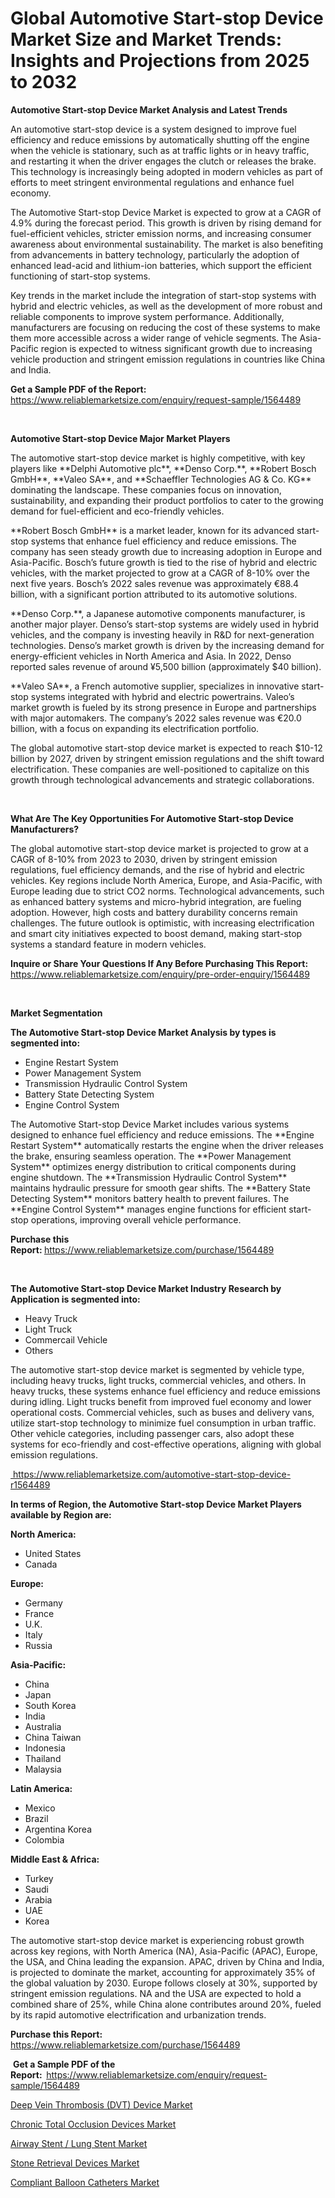 <p><h1>Global Automotive Start-stop Device Market Size and Market Trends: Insights and Projections from 2025 to 2032</h1></p><p><strong>Automotive Start-stop Device Market Analysis and Latest Trends</strong></p>
<p><p>An automotive start-stop device is a system designed to improve fuel efficiency and reduce emissions by automatically shutting off the engine when the vehicle is stationary, such as at traffic lights or in heavy traffic, and restarting it when the driver engages the clutch or releases the brake. This technology is increasingly being adopted in modern vehicles as part of efforts to meet stringent environmental regulations and enhance fuel economy.</p><p>The Automotive Start-stop Device Market is expected to grow at a CAGR of 4.9% during the forecast period. This growth is driven by rising demand for fuel-efficient vehicles, stricter emission norms, and increasing consumer awareness about environmental sustainability. The market is also benefiting from advancements in battery technology, particularly the adoption of enhanced lead-acid and lithium-ion batteries, which support the efficient functioning of start-stop systems.</p><p>Key trends in the market include the integration of start-stop systems with hybrid and electric vehicles, as well as the development of more robust and reliable components to improve system performance. Additionally, manufacturers are focusing on reducing the cost of these systems to make them more accessible across a wider range of vehicle segments. The Asia-Pacific region is expected to witness significant growth due to increasing vehicle production and stringent emission regulations in countries like China and India.</p></p>
<p><strong>Get a Sample PDF of the Report:&nbsp;</strong> <a href="https://www.reliablemarketsize.com/enquiry/request-sample/1564489?utm_campaign=1991&utm_medium=2&utm_source=Github&utm_content=ia&utm_term=23012025&utm_id=automotive-start-stop-device">https://www.reliablemarketsize.com/enquiry/request-sample/1564489</a></p>
<p>&nbsp;</p>
<p><strong>Automotive Start-stop Device Major Market Players</strong></p>
<p><p>The automotive start-stop device market is highly competitive, with key players like **Delphi Automotive plc**, **Denso Corp.**, **Robert Bosch GmbH**, **Valeo SA**, and **Schaeffler Technologies AG & Co. KG** dominating the landscape. These companies focus on innovation, sustainability, and expanding their product portfolios to cater to the growing demand for fuel-efficient and eco-friendly vehicles.</p><p>**Robert Bosch GmbH** is a market leader, known for its advanced start-stop systems that enhance fuel efficiency and reduce emissions. The company has seen steady growth due to increasing adoption in Europe and Asia-Pacific. Bosch’s future growth is tied to the rise of hybrid and electric vehicles, with the market projected to grow at a CAGR of 8-10% over the next five years. Bosch’s 2022 sales revenue was approximately €88.4 billion, with a significant portion attributed to its automotive solutions.</p><p>**Denso Corp.**, a Japanese automotive components manufacturer, is another major player. Denso’s start-stop systems are widely used in hybrid vehicles, and the company is investing heavily in R&D for next-generation technologies. Denso’s market growth is driven by the increasing demand for energy-efficient vehicles in North America and Asia. In 2022, Denso reported sales revenue of around ¥5,500 billion (approximately $40 billion).</p><p>**Valeo SA**, a French automotive supplier, specializes in innovative start-stop systems integrated with hybrid and electric powertrains. Valeo’s market growth is fueled by its strong presence in Europe and partnerships with major automakers. The company’s 2022 sales revenue was €20.0 billion, with a focus on expanding its electrification portfolio.</p><p>The global automotive start-stop device market is expected to reach $10-12 billion by 2027, driven by stringent emission regulations and the shift toward electrification. These companies are well-positioned to capitalize on this growth through technological advancements and strategic collaborations.</p></p>
<p>&nbsp;</p>
<p><strong>What Are The Key Opportunities For Automotive Start-stop Device Manufacturers?</strong></p>
<p><p>The global automotive start-stop device market is projected to grow at a CAGR of 8-10% from 2023 to 2030, driven by stringent emission regulations, fuel efficiency demands, and the rise of hybrid and electric vehicles. Key regions include North America, Europe, and Asia-Pacific, with Europe leading due to strict CO2 norms. Technological advancements, such as enhanced battery systems and micro-hybrid integration, are fueling adoption. However, high costs and battery durability concerns remain challenges. The future outlook is optimistic, with increasing electrification and smart city initiatives expected to boost demand, making start-stop systems a standard feature in modern vehicles.</p></p>
<p><strong>Inquire or Share Your Questions If Any Before Purchasing This Report:</strong> <a href="https://www.reliablemarketsize.com/enquiry/pre-order-enquiry/1564489?utm_campaign=1991&utm_medium=2&utm_source=Github&utm_content=ia&utm_term=23012025&utm_id=automotive-start-stop-device">https://www.reliablemarketsize.com/enquiry/pre-order-enquiry/1564489</a></p>
<p>&nbsp;</p>
<p><strong>Market Segmentation</strong></p>
<p><strong>The Automotive Start-stop Device Market Analysis by types is segmented into:</strong></p>
<p><ul><li>Engine Restart System</li><li>Power Management System</li><li>Transmission Hydraulic Control System</li><li>Battery State Detecting System</li><li>Engine Control System</li></ul></p>
<p><p>The Automotive Start-stop Device Market includes various systems designed to enhance fuel efficiency and reduce emissions. The **Engine Restart System** automatically restarts the engine when the driver releases the brake, ensuring seamless operation. The **Power Management System** optimizes energy distribution to critical components during engine shutdown. The **Transmission Hydraulic Control System** maintains hydraulic pressure for smooth gear shifts. The **Battery State Detecting System** monitors battery health to prevent failures. The **Engine Control System** manages engine functions for efficient start-stop operations, improving overall vehicle performance.</p></p>
<p><strong>Purchase this Report:&nbsp;</strong><a href="https://www.reliablemarketsize.com/purchase/1564489?utm_campaign=1991&utm_medium=2&utm_source=Github&utm_content=ia&utm_term=23012025&utm_id=automotive-start-stop-device">https://www.reliablemarketsize.com/purchase/1564489</a></p>
<p>&nbsp;</p>
<p><strong>The Automotive Start-stop Device Market Industry Research by Application is segmented into:</strong></p>
<p><ul><li>Heavy Truck</li><li>Light Truck</li><li>Commercail Vehicle</li><li>Others</li></ul></p>
<p><p>The automotive start-stop device market is segmented by vehicle type, including heavy trucks, light trucks, commercial vehicles, and others. In heavy trucks, these systems enhance fuel efficiency and reduce emissions during idling. Light trucks benefit from improved fuel economy and lower operational costs. Commercial vehicles, such as buses and delivery vans, utilize start-stop technology to minimize fuel consumption in urban traffic. Other vehicle categories, including passenger cars, also adopt these systems for eco-friendly and cost-effective operations, aligning with global emission regulations.</p></p>
<p><a href="https://www.reliablemarketsize.com/automotive-start-stop-device-r1564489?utm_campaign=1991&utm_medium=2&utm_source=Github&utm_content=ia&utm_term=23012025&utm_id=automotive-start-stop-device">&nbsp;https://www.reliablemarketsize.com/automotive-start-stop-device-r1564489</a></p>
<p><strong>In terms of Region, the Automotive Start-stop Device Market Players available by Region are:</strong></p>
<p>
    <p> <strong> North America: </strong>
        <ul>
            <li>United States</li>
            <li>Canada</li>
        </ul>
        </p> 
    <p> <strong> Europe: </strong>
        <ul>
            <li>Germany</li>
            <li>France</li>
            <li>U.K.</li>
            <li>Italy</li>
            <li>Russia</li>
        </ul>
        </p> 
    <p> <strong> Asia-Pacific: </strong>
        <ul>
            <li>China</li>
            <li>Japan</li>
            <li>South Korea</li>
            <li>India</li>
            <li>Australia</li>
            <li>China Taiwan</li>
            <li>Indonesia</li>
            <li>Thailand</li>
            <li>Malaysia</li>
        </ul>
        </p> 
    <p> <strong> Latin America: </strong>
        <ul>
            <li>Mexico</li>
            <li>Brazil</li>
            <li>Argentina Korea</li>
            <li>Colombia</li>
        </ul>
        </p> 
    <p> <strong> Middle East & Africa: </strong>
        <ul>
            <li>Turkey</li>
            <li>Saudi</li>
            <li>Arabia</li>
            <li>UAE</li>
            <li>Korea</li>
        </ul>
    </p>
    </p>
<p><p>The automotive start-stop device market is experiencing robust growth across key regions, with North America (NA), Asia-Pacific (APAC), Europe, the USA, and China leading the expansion. APAC, driven by China and India, is projected to dominate the market, accounting for approximately 35% of the global valuation by 2030. Europe follows closely at 30%, supported by stringent emission regulations. NA and the USA are expected to hold a combined share of 25%, while China alone contributes around 20%, fueled by its rapid automotive electrification and urbanization trends.</p></p>
<p><strong>Purchase this Report: </strong><a href="https://www.reliablemarketsize.com/purchase/1564489?utm_campaign=1991&utm_medium=2&utm_source=Github&utm_content=ia&utm_term=23012025&utm_id=automotive-start-stop-device">https://www.reliablemarketsize.com/purchase/1564489</a></p>
<p>&nbsp;<strong>Get a Sample PDF of the Report:&nbsp;&nbsp;</strong><a href="https://www.reliablemarketsize.com/enquiry/request-sample/1564489?utm_campaign=1991&utm_medium=2&utm_source=Github&utm_content=ia&utm_term=23012025&utm_id=automotive-start-stop-device">https://www.reliablemarketsize.com/enquiry/request-sample/1564489</a></p>
<p><strong></strong></p>
<p><p><a href="https://www.linkedin.com/pulse/projected-growth-deep-vein-thrombosis-dvt-device-market-size-q50qf?utm_campaign=1991&utm_medium=2&utm_source=Github&utm_content=ia&utm_term=23012025&utm_id=automotive-start-stop-device">Deep Vein Thrombosis (DVT) Device Market</a></p><p><a href="https://www.linkedin.com/pulse/chronic-total-occlusion-devices-market-size-global-industry-phq5e?utm_campaign=1991&utm_medium=2&utm_source=Github&utm_content=ia&utm_term=23012025&utm_id=automotive-start-stop-device">Chronic Total Occlusion Devices Market</a></p><p><a href="https://www.linkedin.com/pulse/regional-segment-trends-airway-stent-lung-market-2025-2032-pbl0f?utm_campaign=1991&utm_medium=2&utm_source=Github&utm_content=ia&utm_term=23012025&utm_id=automotive-start-stop-device">Airway Stent / Lung Stent Market</a></p><p><a href="https://www.linkedin.com/pulse/stone-retrieval-devices-industry-research-report-global-analysis-uksrf?utm_campaign=1991&utm_medium=2&utm_source=Github&utm_content=ia&utm_term=23012025&utm_id=automotive-start-stop-device">Stone Retrieval Devices Market</a></p><p><a href="https://www.linkedin.com/pulse/global-compliant-balloon-catheters-market-analysis-onmarkets-1fble?utm_campaign=1991&utm_medium=2&utm_source=Github&utm_content=ia&utm_term=23012025&utm_id=automotive-start-stop-device">Compliant Balloon Catheters Market</a></p></p>